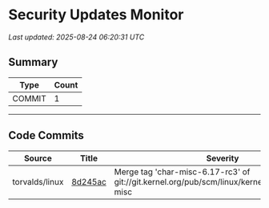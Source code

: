 # Security Updates Monitor

*Last updated: 2025-08-24 06:20:31 UTC*

## Summary
| Type | Count |
|------|-------|
| COMMIT | 1 |

---

## Code Commits

| Source | Title | Severity | Date |
|--------|-------|----------|------|
| torvalds/linux | [8d245ac](https://github.com/torvalds/linux/commit/8d245acc1e884e89f0808f64d6af3fc91d4903a0) | Merge tag 'char-misc-6.17-rc3' of git://git.kernel.org/pub/scm/linux/kernel/git/gregkh/char-misc | 2025-08-23 |

